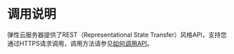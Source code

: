 # 调用说明<a name="ZH-CN_TOPIC_0170927998"></a>

弹性云服务器提供了REST（Representational State Transfer）风格API，支持您通过HTTPS请求调用，调用方法请参见[如何调用API](如何调用API.md)。

